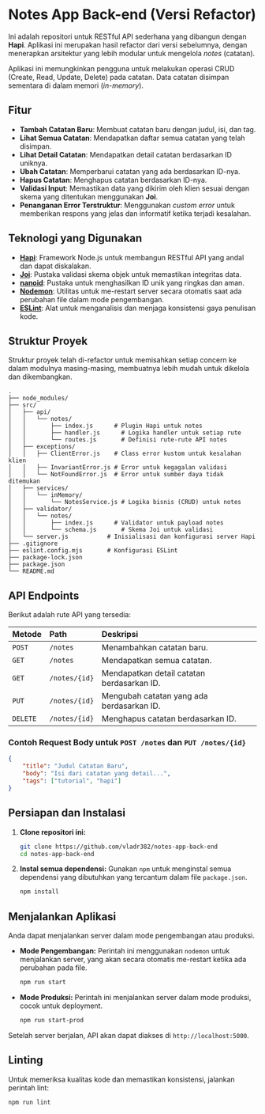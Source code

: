 # Notes App Back-end (Versi Refactor)

Ini adalah repositori untuk RESTful API sederhana yang dibangun dengan **Hapi**. Aplikasi ini merupakan hasil refactor dari versi sebelumnya, dengan menerapkan arsitektur yang lebih modular untuk mengelola *notes* (catatan).

Aplikasi ini memungkinkan pengguna untuk melakukan operasi CRUD (Create, Read, Update, Delete) pada catatan. Data catatan disimpan sementara di dalam memori (*in-memory*).

## Fitur

  * **Tambah Catatan Baru**: Membuat catatan baru dengan judul, isi, dan tag.
  * **Lihat Semua Catatan**: Mendapatkan daftar semua catatan yang telah disimpan.
  * **Lihat Detail Catatan**: Mendapatkan detail catatan berdasarkan ID uniknya.
  * **Ubah Catatan**: Memperbarui catatan yang ada berdasarkan ID-nya.
  * **Hapus Catatan**: Menghapus catatan berdasarkan ID-nya.
  * **Validasi Input**: Memastikan data yang dikirim oleh klien sesuai dengan skema yang ditentukan menggunakan **Joi**.
  * **Penanganan Error Terstruktur**: Menggunakan *custom error* untuk memberikan respons yang jelas dan informatif ketika terjadi kesalahan.

## Teknologi yang Digunakan

  * **[Hapi](https://hapi.dev/)**: Framework Node.js untuk membangun RESTful API yang andal dan dapat diskalakan.
  * **[Joi](https://joi.dev/)**: Pustaka validasi skema objek untuk memastikan integritas data.
  * **[nanoid](https://github.com/ai/nanoid)**: Pustaka untuk menghasilkan ID unik yang ringkas dan aman.
  * **[Nodemon](https://nodemon.io/)**: Utilitas untuk me-restart server secara otomatis saat ada perubahan file dalam mode pengembangan.
  * **[ESLint](https://eslint.org/)**: Alat untuk menganalisis dan menjaga konsistensi gaya penulisan kode.

## Struktur Proyek

Struktur proyek telah di-refactor untuk memisahkan setiap concern ke dalam modulnya masing-masing, membuatnya lebih mudah untuk dikelola dan dikembangkan.

```
.
├── node_modules/
├── src/
│   ├── api/
│   │   └── notes/
│   │       ├── index.js      # Plugin Hapi untuk notes
│   │       ├── handler.js      # Logika handler untuk setiap rute
│   │       └── routes.js       # Definisi rute-rute API notes
│   ├── exceptions/
│   │   ├── ClientError.js    # Class error kustom untuk kesalahan klien
│   │   ├── InvariantError.js # Error untuk kegagalan validasi
│   │   └── NotFoundError.js  # Error untuk sumber daya tidak ditemukan
│   ├── services/
│   │   └── inMemory/
│   │       └── NotesService.js # Logika bisnis (CRUD) untuk notes
│   ├── validator/
│   │   └── notes/
│   │       ├── index.js      # Validator untuk payload notes
│   │       └── schema.js       # Skema Joi untuk validasi
│   └── server.js           # Inisialisasi dan konfigurasi server Hapi
├── .gitignore
├── eslint.config.mjs       # Konfigurasi ESLint
├── package-lock.json
├── package.json
└── README.md
```

## API Endpoints

Berikut adalah rute API yang tersedia:

| Metode | Path          | Deskripsi                                |
| :----- | :------------ | :--------------------------------------- |
| `POST` | `/notes`      | Menambahkan catatan baru.                |
| `GET`  | `/notes`      | Mendapatkan semua catatan.               |
| `GET`  | `/notes/{id}` | Mendapatkan detail catatan berdasarkan ID. |
| `PUT`  | `/notes/{id}` | Mengubah catatan yang ada berdasarkan ID.|
| `DELETE`| `/notes/{id}`| Menghapus catatan berdasarkan ID.        |

### Contoh Request Body untuk `POST /notes` dan `PUT /notes/{id}`

```json
{
    "title": "Judul Catatan Baru",
    "body": "Isi dari catatan yang detail...",
    "tags": ["tutorial", "hapi"]
}
```

## Persiapan dan Instalasi

1.  **Clone repositori ini:**

    ```bash
    git clone https://github.com/vladr382/notes-app-back-end
    cd notes-app-back-end
    ```

2.  **Instal semua dependensi:**
    Gunakan `npm` untuk menginstal semua dependensi yang dibutuhkan yang tercantum dalam file `package.json`.

    ```bash
    npm install
    ```

## Menjalankan Aplikasi

Anda dapat menjalankan server dalam mode pengembangan atau produksi.

  * **Mode Pengembangan:**
    Perintah ini menggunakan `nodemon` untuk menjalankan server, yang akan secara otomatis me-restart ketika ada perubahan pada file.

    ```bash
    npm run start
    ```

  * **Mode Produksi:**
    Perintah ini menjalankan server dalam mode produksi, cocok untuk deployment.

    ```bash
    npm run start-prod
    ```

Setelah server berjalan, API akan dapat diakses di `http://localhost:5000`.

## Linting

Untuk memeriksa kualitas kode dan memastikan konsistensi, jalankan perintah lint:

```bash
npm run lint
```
